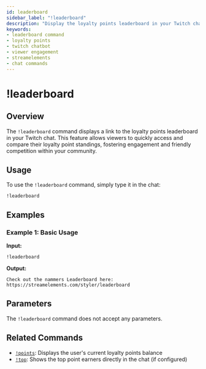 ```yaml
---
id: leaderboard
sidebar_label: "!leaderboard"
description: "Display the loyalty points leaderboard in your Twitch chat using the !leaderboard command. Engage viewers by showcasing top point earners."
keywords:
- leaderboard command
- loyalty points
- twitch chatbot
- viewer engagement
- streamelements
- chat commands
---
```


# !leaderboard

## Overview

The `!leaderboard` command displays a link to the loyalty points leaderboard in your Twitch chat. This feature allows viewers to quickly access and compare their loyalty point standings, fostering engagement and friendly competition within your community.

## Usage

To use the `!leaderboard` command, simply type it in the chat:

```
!leaderboard
```

## Examples

### Example 1: Basic Usage

**Input:**
```
!leaderboard
```

**Output:**
```
Check out the nammers Leaderboard here: https://streamelements.com/styler/leaderboard
```

## Parameters

The `!leaderboard` command does not accept any parameters.

## Related Commands

- [`!points`](points.md): Displays the user's current loyalty points balance
- [`!top`](top.md): Shows the top point earners directly in the chat (if configured)
